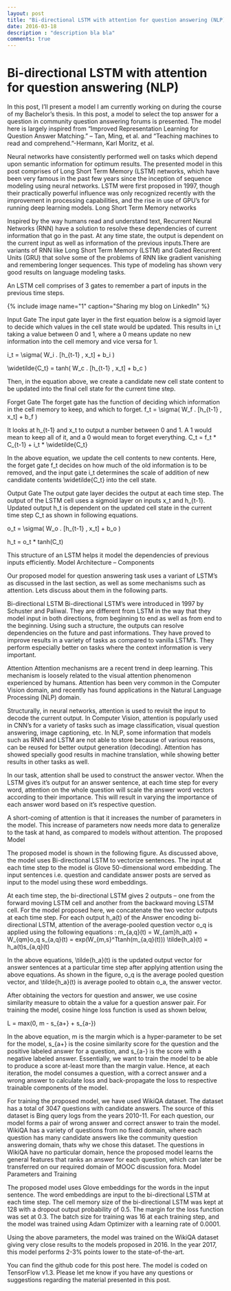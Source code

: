 ```yaml
---
layout: post
title: "Bi-directional LSTM with attention for question answering (NLP)"
date: 2016-03-18
description : "description bla bla"
comments: true
---
```


# Bi-directional LSTM with attention for question answering (NLP)

In this post, I’ll present a model I am currently working on during the course of my Bachelor’s thesis. In this post, a model to select the top answer for a question in community question answering forums is presented. The model here is largely inspired from “Improved Representation Learning for Question Answer Matching.” – Tan, Ming, et al.  and “Teaching machines to read and comprehend.”-Hermann, Karl Moritz, et al.

Neural networks have consistently performed well on tasks which depend upon semantic information for optimum results. The presented model in this post comprises of Long Short Term Memory (LSTM) networks, which have been very famous in the past few years since the inception of sequence modeling using neural networks. LSTM were first proposed in 1997, though their practically powerful influence was only recognized recently with the improvement in processing capabilities, and the rise in use of GPU’s for running deep learning models.
Long Short Term Memory networks

Inspired by the way humans read and understand text, Recurrent Neural Networks (RNN) have a solution to resolve these dependencies of current information that go in the past. At any time state, the output is dependent on the current input as well as information of the previous inputs.There are variants of RNN like Long Short Term Memory (LSTM) and Gated Recurrent Units (GRU) that solve some of the problems of RNN like gradient vanishing and remembering longer sequences. This type of modeling has shown very good results on language modeling tasks.

An LSTM cell comprises of 3 gates to remember a part of inputs in the previous time steps.

{% include image name="1" caption="Sharing my blog on LinkedIn" %}

Input Gate
The input gate layer in the first equation below is a sigmoid layer to decide which values in the cell state would be updated. This results in i_t taking a value between 0 and 1, where a 0 means update no new information into the cell memory and vice versa for 1.

i_t = \sigma( W_i . [h_{t-1} , x_t] + b_i )

\widetilde{C_t} = tanh( W_c . [h_{t-1} , x_t] + b_c )

Then, in the equation above, we create a candidate new cell state content to be updated into the final cell state for the current time step.

Forget Gate
The forget gate has the function of deciding which information in the cell memory to keep, and which to forget.
f_t = \sigma( W_f . [h_{t-1} , x_t] + b_f )

It looks at h_{t-1} and x_t to output a number between 0 and 1. A 1 would mean to keep all of it, and a 0 would mean to forget everything.
C_t = f_t * C_{t-1} + i_t * \widetilde{C_t}

In the above equation, we update the cell contents to new contents. Here, the forget gate f_t decides on how much of the old information is to be removed, and the input gate i_t determines the scale of addition of new candidate contents \widetilde{C_t} into the cell state.

Output Gate
The output gate layer decides the output at each time step. The output of the LSTM cell uses a sigmoid layer on inputs x_t and h_{t-1}. Updated output h_t is dependent on the updated cell state in the current time step C_t as shown in following equations.

o_t = \sigma( W_o . [h_{t-1} , x_t] + b_o )

h_t = o_t * tanh(C_t)

This structure of an LSTM helps it model the dependencies of previous inputs efficiently.
Model Architecture – Components

Our proposed model for question answering task uses a variant of LSTM’s as discussed in the last section, as well as some mechanisms such as attention. Lets discuss about them in the following parts.

Bi-directional LSTM
Bi-directional LSTM’s were introduced in 1997 by Schuster and Paliwal. They are different from LSTM in the way that they model input in both directions, from beginning to end as well as from end to the beginning. Using such a structure, the outputs can resolve dependencies on the future and past informations. They have proved to improve results in a variety of tasks as compared to vanilla LSTM’s. They perform especially better on tasks where the context information is very important.

Attention
Attention mechanisms are a recent trend in deep learning. This mechanism is loosely related to the visual attention phenomenon experienced by humans. Attention has been very common in the Computer Vision domain, and recently has found applications in the Natural Language Processing (NLP) domain.

Structurally, in neural networks, attention is used to revisit the input to decode the current output. In Computer Vision, attention is popularly used in CNN’s for a variety of tasks such as image classification, visual question answering, image captioning, etc. In NLP, some information that models such as RNN and LSTM are not able to store because of various reasons, can be reused for better output generation (decoding). Attention has showed specially good results in machine translation, while showing better results in other tasks as well.

In our task, attention shall be used to construct the answer vector. When the LSTM gives it’s output for an answer sentence, at each time step for every word, attention on the whole question will scale the answer word vectors according to their importance. This will result in varying the importance of each answer word based on it’s respective question.

A short-coming of attention is that it increases the number of parameters in the model. This increase of parameters now needs more data to generalize to the task at hand, as compared to models without attention.
The proposed Model

The proposed model is shown in the following figure. As discussed above, the model uses Bi-directional LSTM to vectorize sentences. The input at each time step to the model is Glove 50-dimensional word embedding. The input sentences i.e. question and candidate answer posts are served as input to the model using these word embeddings.



At each time step, the bi-directional LSTM gives 2 outputs – one from the forward moving LSTM cell and another from the backward moving LSTM cell. For the model proposed here, we concatenate the two vector outputs at each time step. For each output h_a(t) of the Answer encoding bi-directional LSTM, attention of the average-pooled question vector o_q is applied using the following equations :
m_{a,q}(t) = W_{am}h_a(t) + W_{qm}o_q
s_{a,q}(t) = exp(W_{m,s}^Ttanh(m_{a,q}(t)))
\tilde{h_a}(t) = h_a(t)s_{a,q}(t)

In the above equations, \tilde{h_a}(t) is the updated output vector for answer sentences at a particular time step after applying attention using the above equations. As shown in the figure, o_q is the average pooled question vector, and \tilde{h_a}(t) is average pooled to obtain o_a, the answer vector.

After obtaining the vectors for question and answer, we use cosine similarity measure to obtain the a value for a question answer pair. For training the model, cosine hinge loss function is used as shown below,

L = max(0, m - s_{a+} + s_{a-})

In the above equation, m is the margin which is a hyper-parameter to be set for the model, s_{a+} is the cosine similarity score for the question and the positive labeled answer for a question, and s_{a-} is the score with a negative labeled answer. Essentially, we want to train the model to be able to produce a score at-least more than the margin value. Hence, at each iteration, the model consumes a question, with a correct answer and a wrong answer to calculate loss and back-propagate the loss to respective trainable components of the model.



For training the proposed model, we have used WikiQA dataset. The dataset has a total of 3047 questions with candidate answers. The source of this dataset is Bing query logs from the years 2010-11. For each question, our model forms a pair of wrong answer and correct answer to train the model. WikiQA has a variety of questions from no fixed domain, where each question has many candidate answers like the community question answering domain, thats why we chose this dataset. The questions in WikiQA have no particular domain, hence the proposed model learns the general features that ranks an answer for each question, which can later be transferred on our required domain of MOOC discussion fora.
Model Parameters and Training

The proposed model uses Glove embeddings for the words in the input sentence. The word embeddings are input to the bi-directional LSTM at each time step. The cell memory size of the bi-directional LSTM was kept at 128 with a dropout output probability of 0.5. The margin for the loss function was set at 0.3. The batch size for training was 16 at each training step, and the model was trained using Adam Optimizer  with a learning rate of 0.0001.

Using the above parameters, the model was trained on the WikiQA dataset giving very close results to the models proposed in 2016. In the year 2017, this model performs 2-3% points lower to the state-of-the-art.

You can find the github code for this post here. The model is coded on TensorFlow v1.3. Please let me know if you have any questions or suggestions regarding the material presented in this post.